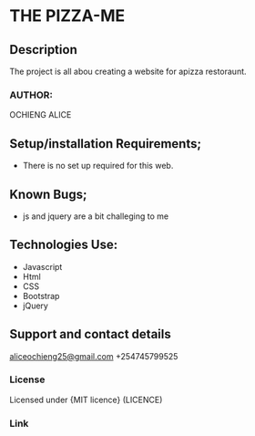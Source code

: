 # THE PIZZA-ME
## Description
The project is all abou creating  a website  for apizza restoraunt.
### AUTHOR:
OCHIENG ALICE
## Setup/installation Requirements;
* There is no set up required for this web.
## Known Bugs;
* js and jquery are a bit challeging to me
## Technologies Use:
 * Javascript
 * Html
 * CSS
 * Bootstrap
 * jQuery
 ## Support and contact details
 aliceochieng25@gmail.com
+254745799525
### License
Licensed under {MIT licence} (LICENCE)
###  Link
<!-- To run this project you can use thelink:
https://mellisah-lisah.github.io/studio/ -->
